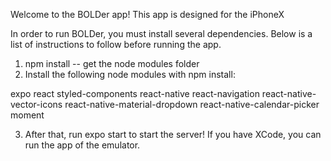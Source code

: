 Welcome to the BOLDer app!
This app is designed for the iPhoneX

In order to run BOLDer, you must install several dependencies. Below is a 
list of instructions to follow before running the app.

1. npm install -- get the node modules folder
2. Install the following node modules with npm install:

expo
react
styled-components
react-native
react-navigation
react-native-vector-icons
react-native-material-dropdown
react-native-calendar-picker
moment

3. After that, run expo start to start the server! If you have XCode, you can
run the app of the emulator. 

